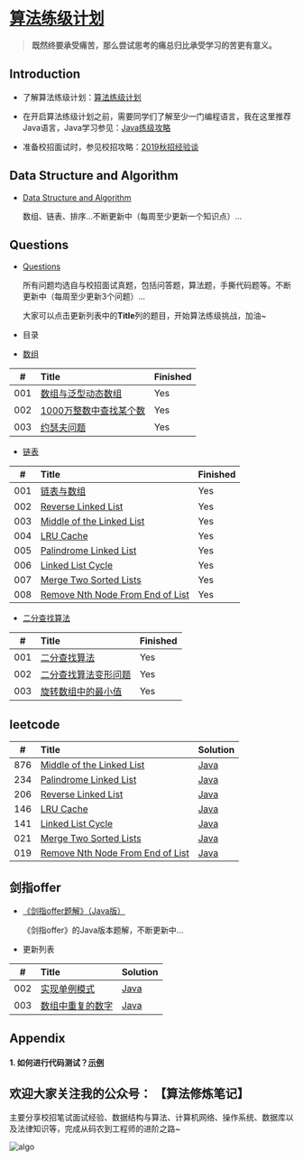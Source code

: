 # [算法练级计划](https://mp.weixin.qq.com/s/6vuaECCmrxrchr5Hc11S5w)

> **既然终要承受痛苦，那么尝试思考的痛总归比承受学习的苦更有意义。**

## Introduction

* 了解算法练级计划：[算法练级计划](https://mp.weixin.qq.com/s/6vuaECCmrxrchr5Hc11S5w)

* 在开启算法练级计划之前，需要同学们了解至少一门编程语言，我在这里推荐Java语言，Java学习参见：[Java练级攻略](https://mp.weixin.qq.com/s/i-j27vWXPS4kGmxO7i9p9w)

* 准备校招面试时，参见校招攻略：[2019秋招经验谈](https://mp.weixin.qq.com/s/iVHSbojhMSIL37K-UbM41A)

## Data Structure and Algorithm

* [Data Structure and Algorithm](https://github.com/guokaide/algorithm/blob/master/summary/algorithm.md) 
  
  数组、链表、排序...不断更新中（每周至少更新一个知识点）...


## Questions

* [Questions](https://github.com/guokaide/algorithm/blob/master/questions/questions.md)

  所有问题均选自与校招面试真题，包括问答题，算法题，手撕代码题等。不断更新中（每周至少更新3个问题）...
  
  大家可以点击更新列表中的**Title**列的题目，开始算法练级挑战，加油~
  
* 目录

* [数组](https://github.com/guokaide/algorithm/blob/master/questions/questions.md#%E6%95%B0%E7%BB%84)

|#|Title|Finished|
|:---:|:---|:---|
|001|[数组与泛型动态数组](https://github.com/guokaide/algorithm/blob/master/questions/questions.md#1-%E6%95%B0%E7%BB%84%E4%B8%8E%E6%B3%9B%E5%9E%8B%E5%8A%A8%E6%80%81%E6%95%B0%E7%BB%84)|Yes|
|002|[1000万整数中查找某个数](https://github.com/guokaide/algorithm/blob/master/questions/questions.md#2-1000%E4%B8%87%E6%95%B4%E6%95%B0%E4%B8%AD%E6%9F%A5%E6%89%BE%E6%9F%90%E4%B8%AA%E6%95%B0)|Yes|
|003|[约瑟夫问题](https://github.com/guokaide/algorithm/blob/master/questions/questions.md#3-%E7%BA%A6%E7%91%9F%E5%A4%AB%E9%97%AE%E9%A2%98)|Yes|

* [链表](https://github.com/guokaide/algorithm/blob/master/questions/questions.md#%E9%93%BE%E8%A1%A8)

|#|Title|Finished|
|:---:|:---|:---|
|001|[链表与数组](https://github.com/guokaide/algorithm/blob/master/questions/questions.md#1-%E9%93%BE%E8%A1%A8%E4%B8%8E%E6%95%B0%E7%BB%84)|Yes|
|002|[Reverse Linked List](https://github.com/guokaide/algorithm/blob/master/questions/questions.md#2-reverse-linked-list)|Yes|
|003|[Middle of the Linked List](https://github.com/guokaide/algorithm/blob/master/questions/questions.md#3-middle-of-the-linked-list)|Yes|
|004|[LRU Cache](https://github.com/guokaide/algorithm/blob/master/questions/questions.md#4-lru-cache)|Yes|
|005|[Palindrome Linked List](https://github.com/guokaide/algorithm/blob/master/questions/questions.md#5-palindrome-linked-list)|Yes|
|006|[Linked List Cycle](https://github.com/guokaide/algorithm/blob/master/questions/questions.md#6-linked-list-cycle)|Yes|
|007|[Merge Two Sorted Lists](https://github.com/guokaide/algorithm/blob/master/questions/questions.md#7-merge-two-sorted-lists)|Yes|
|008|[Remove Nth Node From End of List](https://github.com/guokaide/algorithm/blob/master/questions/questions.md#8-remove-nth-node-from-end-of-list)|Yes|


* [二分查找算法](https://github.com/guokaide/algorithm/blob/master/questions/questions.md#%E4%BA%8C%E5%88%86%E6%9F%A5%E6%89%BE%E7%AE%97%E6%B3%95)

|#|Title|Finished|
|:---:|:---|:---|
|001|[二分查找算法](https://github.com/guokaide/algorithm/blob/master/questions/questions.md#1-%E4%BA%8C%E5%88%86%E6%9F%A5%E6%89%BE%E7%AE%97%E6%B3%95)|Yes|
|002|[二分查找算法变形问题](https://github.com/guokaide/algorithm/blob/master/questions/questions.md#2-%E4%BA%8C%E5%88%86%E6%9F%A5%E6%89%BE%E7%AE%97%E6%B3%95%E5%8F%98%E5%BD%A2%E9%97%AE%E9%A2%98)|Yes|
|003|[旋转数组中的最小值](https://github.com/guokaide/algorithm/blob/master/questions/questions.md#3-%E6%97%8B%E8%BD%AC%E6%95%B0%E7%BB%84%E4%B8%AD%E7%9A%84%E6%9C%80%E5%B0%8F%E5%80%BC)|Yes|


## leetcode
|#|Title|Solution|
|:---:|:---|:---|
|876|[Middle of the Linked List](https://leetcode.com/problems/middle-of-the-linked-list/)|[Java](https://github.com/guokaide/algorithm/tree/master/leetcode/src/middleofthelinkedlist_876)|
|234|[Palindrome Linked List](https://leetcode.com/problems/palindrome-linked-list/)|[Java](https://github.com/guokaide/algorithm/tree/master/leetcode/src/palindromelinkedlist_234)|
|206|[Reverse Linked List](https://leetcode.com/problems/reverse-linked-list/)|[Java](https://github.com/guokaide/algorithm/tree/master/leetcode/src/reverselinkedlist_206)|
|146|[LRU Cache](https://leetcode.com/problems/lru-cache/description/) |[Java](https://github.com/guokaide/algorithm/tree/master/leetcode/src/lrucache_146)|
|141|[Linked List Cycle](https://leetcode.com/problems/linked-list-cycle/)|[Java](https://github.com/guokaide/algorithm/tree/master/leetcode/src/linkedlistcycle_141)|
|021|[Merge Two Sorted Lists](https://leetcode.com/problems/merge-two-sorted-lists/)|[Java](https://github.com/guokaide/algorithm/tree/master/leetcode/src/mergetwosortedlist_21)|
|019|[Remove Nth Node From End of List](https://leetcode.com/problems/remove-nth-node-from-end-of-list/)|[Java](https://github.com/guokaide/algorithm/tree/master/leetcode/src/removenthnodefromendoflist_19)|


## 剑指offer

* [《剑指offer题解》（Java版）](https://github.com/guokaide/algorithm/blob/master/solutions/%E5%89%91%E6%8C%87offer%20%E9%A2%98%E8%A7%A3.md)

  《剑指offer》的Java版本题解，不断更新中...

* 更新列表

|#|Title|Solution|
|:---:|:---|:---|
|002|[实现单例模式](https://github.com/guokaide/algorithm/blob/master/solutions/%E5%89%91%E6%8C%87offer%20%E9%A2%98%E8%A7%A3.md#2-%E5%AE%9E%E7%8E%B0%E5%8D%95%E4%BE%8B%E6%A8%A1%E5%BC%8F)|[Java](https://github.com/guokaide/algorithm/tree/master/offer/src/com/ex/singleton)|
|003|[数组中重复的数字](https://github.com/guokaide/algorithm/blob/master/solutions/%E5%89%91%E6%8C%87offer%20%E9%A2%98%E8%A7%A3.md#3-%E6%95%B0%E7%BB%84%E4%B8%AD%E9%87%8D%E5%A4%8D%E7%9A%84%E6%95%B0%E5%AD%97)|[Java](https://github.com/guokaide/algorithm/blob/master/offer/src/com/ex/offer/Ex_03_FindDuplicatedNumInArray.java)|

## Appendix
#### 1. 如何进行代码测试？[示例](https://github.com/guokaide/algorithm/blob/master/algorithms/src/array/BinarySearchTest.java)

## 欢迎大家关注我的公众号： 【算法修炼笔记】

主要分享校招笔试面试经验、数据结构与算法、计算机网络、操作系统、数据库以及法律知识等，完成从码农到工程师的进阶之路~

![algo](https://github.com/guokaide/algorithm/blob/master/pictures/algo.jpg)

